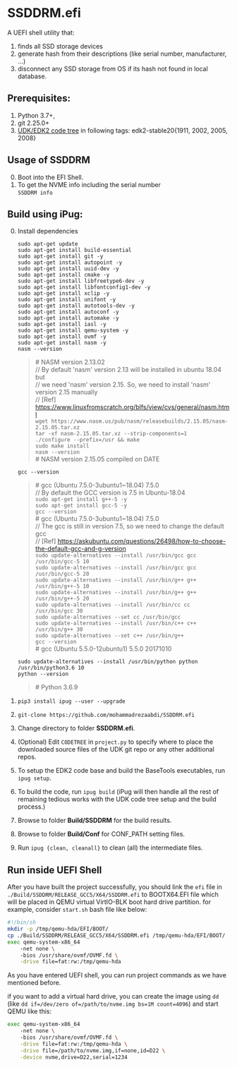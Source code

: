SSDDRM.efi
===
A UEFI shell utility that:
1. finds all SSD storage devices
2. generate hash from their descriptions (like serial number, manufacturer, ...)
3. disconnect any SSD storage from OS if its hash not found in local database.


## Prerequisites:
1. Python 3.7+,
2. git 2.25.0+
3. [UDK/EDK2 code tree](https://github.com/tianocore/edk2) in following tags: edk2-stable20{1911, 2002, 2005, 2008}

## Usage of SSDDRM
0. Boot into the EFI Shell.<br>
1. To get the NVME info including the serial number<br>
    `SSDDRM info`
<!-- 
2. To wipe out the GPT. The serial number can be the first 6 characters.<br>
    `SSDDRM zap Nvme_SSD_serial_number`<br>
    **WARNING: The specified NVME SSD's GUID Partition Tables would be wiped out !** -->


## Build using iPug:
0. Install dependencies

	`sudo apt-get update` <br>
	`sudo apt-get install build-essential` <br>
	`sudo apt-get install git -y` <br>
	`sudo apt-get install autopoint -y` <br>
	`sudo apt-get install uuid-dev -y` <br>
	`sudo apt-get install cmake -y` <br>
	`sudo apt-get install libfreetype6-dev -y` <br>
	`sudo apt-get install libfontconfig1-dev -y` <br>
	`sudo apt-get install xclip -y` <br>
	`sudo apt-get install unifont -y` <br>
	`sudo apt-get install autotools-dev -y` <br>
	`sudo apt-get install autoconf -y` <br>
	`sudo apt-get install automake -y` <br>
	`sudo apt-get install iasl -y` <br>
	`sudo apt-get install qemu-system -y` <br>
    `sudo apt-get install ovmf -y` <br>
	`sudo apt-get install nasm -y` <br>
	`nasm --version` <br>
	> \# NASM version 2.13.02 <br>
        // By default 'nasm' version 2.13 will be installed  in ubuntu 18.04 but <br>
		// we need 'nasm' version 2.15. So, we need to install 'nasm' version 2.15 manually <br>
		// [Ref] https://www.linuxfromscratch.org/blfs/view/cvs/general/nasm.html <br>
        `wget https://www.nasm.us/pub/nasm/releasebuilds/2.15.05/nasm-2.15.05.tar.xz` <br>
        `tar -xf nasm-2.15.05.tar.xz --strip-components=1` <br>
        `./configure --prefix=/usr && make` <br>
        `sudo make install` <br>
        `nasm --version` <br>
            # NASM version 2.15.05 compiled on DATE

    `gcc --version` <br>
	> \# gcc (Ubuntu 7.5.0-3ubuntu1~18.04) 7.5.0 <br>
	    // By default the GCC version is 7.5 in Ubuntu-18.04 <br>
        `sudo apt-get install g++-5 -y` <br>
        `sudo apt-get install gcc-5 -y` <br>
        `gcc --version` <br>
            # gcc (Ubuntu 7.5.0-3ubuntu1~18.04) 7.5.0 <br>
            // The gcc is still in version 7.5, so we need to change the default gcc <br>
            // [Ref] https://askubuntu.com/questions/26498/how-to-choose-the-default-gcc-and-g-version <br>
        `sudo update-alternatives --install /usr/bin/gcc gcc /usr/bin/gcc-5 10` <br>
        `sudo update-alternatives --install /usr/bin/gcc gcc /usr/bin/gcc-5 20` <br>
        `sudo update-alternatives --install /usr/bin/g++ g++ /usr/bin/g++-5 10` <br>
        `sudo update-alternatives --install /usr/bin/g++ g++ /usr/bin/g++-5 20` <br>
        `sudo update-alternatives --install /usr/bin/cc cc /usr/bin/gcc 30` <br>
        `sudo update-alternatives --set cc /usr/bin/gcc` <br>
        `sudo update-alternatives --install /usr/bin/c++ c++ /usr/bin/g++ 30` <br>
        `sudo update-alternatives --set c++ /usr/bin/g++` <br>
        `gcc --version` <br>
            # gcc (Ubuntu 5.5.0-12ubuntu1) 5.5.0 20171010

    `sudo update-alternatives --install /usr/bin/python python /usr/bin/python3.6 10` <br>
	`python --version` <br>
	> \# Python 3.6.9

1. `pip3 install ipug --user --upgrade`
2. `git-clone https://github.com/mohammadrezaabdi/SSDDRM.efi`
3. Change directory to folder **SSDDRM.efi**.
4. (Optional) Edit `CODETREE` in `project.py` to specify where to place the downloaded source files of the UDK git repo or any other additional repos.
5. To setup the EDK2 code base and build the BaseTools executables, run `ipug setup`.
6. To build the code, run `ipug build` (iPug will then handle all the rest of remaining tedious works with the UDK code tree setup and the build process.)
7. Browse to folder **Build/SSDDRM** for the build results.
8. Browse to folder **Build/Conf** for CONF_PATH setting files.
9. Run `ipug {clean, cleanall}` to clean (all) the intermediate files.

## Run inside UEFI Shell

After you have built the project successfully, you should link the `efi` file in `./Build/SSDDRM/RELEASE_GCC5/X64/SSDDRM.efi` to BOOTX64.EFI file which will be placed in QEMU virtual VirtIO-BLK boot hard drive partition. for example, consider `start.sh` bash file like below:

```bash
#!/bin/sh
mkdir -p /tmp/qemu-hda/EFI/BOOT/
cp ./Build/SSDDRM/RELEASE_GCC5/X64/SSDDRM.efi /tmp/qemu-hda/EFI/BOOT/
exec qemu-system-x86_64
	-net none \        
	-bios /usr/share/ovmf/OVMF.fd \
    -drive file=fat:rw:/tmp/qemu-hda
```

As you have entered UEFI shell, you can run project commands as we have mentioned before.

if you want to add a virtual hard drive, you can create the image using ‍`dd` (like `dd if=/dev/zero of=/path/to/nvme.img bs=1M count=4096`) and start QEMU like this:

```bash
exec qemu-system-x86_64
	-net none \        
	-bios /usr/share/ovmf/OVMF.fd \
    -drive file=fat:rw:/tmp/qemu-hda \
    -drive file=/path/to/nvme.img,if=none,id=D22 \
    -device nvme,drive=D22,serial=1234
```
